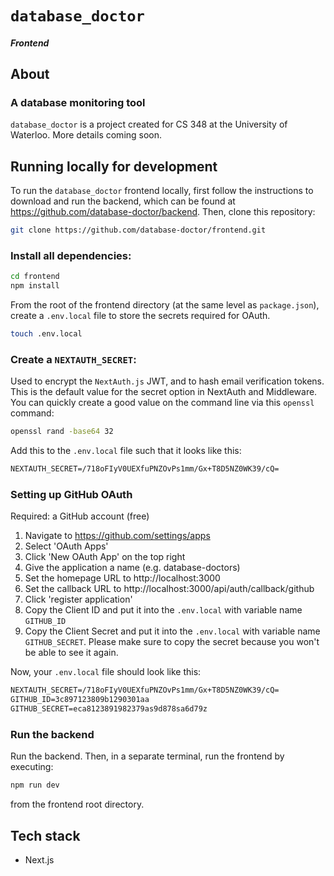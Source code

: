 # `database_doctor`

##### Frontend

## About

### A database monitoring tool

`database_doctor` is a project created for CS 348 at the University of Waterloo. More details coming soon.

## Running locally for development

To run the `database_doctor` frontend locally, first follow the instructions to download and run the backend,
which can be found at https://github.com/database-doctor/backend. Then, clone this repository:

```bash
git clone https://github.com/database-doctor/frontend.git
```

### Install all dependencies:

```bash
cd frontend
npm install
```

From the root of the frontend directory (at the same level as `package.json`), create a `.env.local` file to store the secrets required for OAuth.

```bash
touch .env.local
```

### Create a `NEXTAUTH_SECRET`:

Used to encrypt the `NextAuth.js` JWT, and to hash email verification tokens. This is the default value for the secret option in NextAuth and Middleware. You can quickly create a good value on the command line via this `openssl` command:

```bash
openssl rand -base64 32
```

Add this to the `.env.local` file such that it looks like this:

```txt
NEXTAUTH_SECRET=/718oFIyV0UEXfuPNZOvPs1mm/Gx+T8D5NZ0WK39/cQ=
```

### Setting up GitHub OAuth

Required: a GitHub account (free)

1. Navigate to https://github.com/settings/apps
2. Select 'OAuth Apps'
3. Click 'New OAuth App' on the top right
4. Give the application a name (e.g. database-doctors)
5. Set the homepage URL to http://localhost:3000
6. Set the callback URL to http://localhost:3000/api/auth/callback/github
7. Click 'register application'
8. Copy the Client ID and put it into the `.env.local` with variable name `GITHUB_ID`
9. Copy the Client Secret and put it into the `.env.local` with variable name `GITHUB_SECRET`. Please make sure to copy the secret because you won't be able to see it again.

Now, your `.env.local` file should look like this:

```txt
NEXTAUTH_SECRET=/718oFIyV0UEXfuPNZOvPs1mm/Gx+T8D5NZ0WK39/cQ=
GITHUB_ID=3c897123809b1290301aa
GITHUB_SECRET=eca8123891982379as9d878sa6d79z
```

### Run the backend

Run the backend. Then, in a separate terminal, run the frontend by executing:

```bash
npm run dev
```

from the frontend root directory.

## Tech stack

- Next.js
